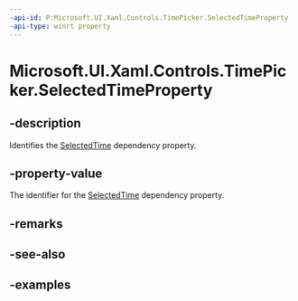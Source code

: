 ```yaml
---
-api-id: P:Microsoft.UI.Xaml.Controls.TimePicker.SelectedTimeProperty
-api-type: winrt property
---
```


<!-- Property syntax.
public DependencyProperty SelectedTimeProperty { get; }
-->

# Microsoft.UI.Xaml.Controls.TimePicker.SelectedTimeProperty

## -description

Identifies the [SelectedTime](timepicker_selectedtime.md) dependency property.

## -property-value

The identifier for the [SelectedTime](timepicker_selectedtime.md) dependency property.

## -remarks

## -see-also

## -examples

